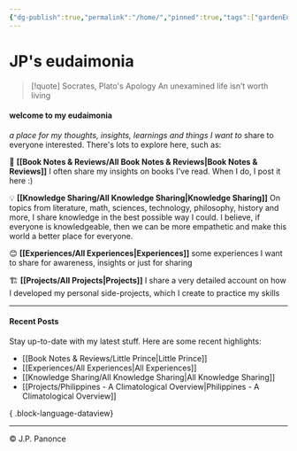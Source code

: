 ```yaml
---
{"dg-publish":true,"permalink":"/home/","pinned":true,"tags":["gardenEntry"],"noteIcon":"3"}
---
```


# JP's eudaimonia

> [!quote] Socrates, Plato's Apology 
> An unexamined life isn’t worth living

#### **welcome to my eudaimonia**
*a place for my thoughts, insights, learnings and things I want to* share to everyone interested. There's lots to explore here, such as:


 📖 **[[Book Notes & Reviews/All Book Notes & Reviews\|Book Notes & Reviews]]**
   I often share my insights on books I've read. When I do, I post it here :)

💡 **[[Knowledge Sharing/All Knowledge Sharing\|Knowledge Sharing]]**
On topics from literature, math, sciences, technology, philosophy, history and more, I share knowledge in the best possible way I could. I believe, if everyone is knowledgeable, then we can be more empathetic and make this world a better place for everyone.

😊 **[[Experiences/All Experiences\|Experiences]]**
  some experiences I want to share for awareness, insights or just for sharing


🏗️ **[[Projects/All Projects\|Projects]]**
I share a very detailed account on how I developed my personal side-projects, which I create to practice my skills


---
#### Recent Posts
Stay up-to-date with my latest stuff. Here are some recent highlights:

- [[Book Notes & Reviews/Little Prince\|Little Prince]]
- [[Experiences/All Experiences\|All Experiences]]
- [[Knowledge Sharing/All Knowledge Sharing\|All Knowledge Sharing]]
- [[Projects/Philippines - A Climatological Overview\|Philippines - A Climatological Overview]]

{ .block-language-dataview}


---
©️ J.P. Panonce











